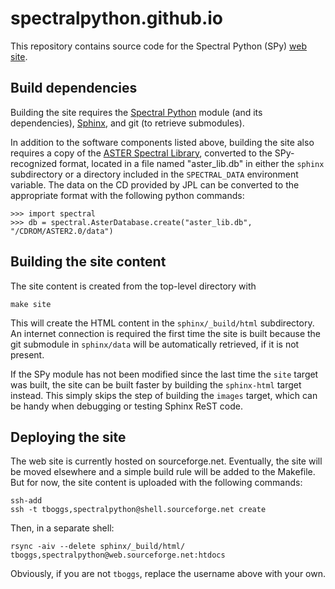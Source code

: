 spectralpython.github.io
========================

This repository contains source code for the Spectral Python (SPy)
[web site](http://spectralpython.sourceforge.net).

## Build dependencies

Building the site requires the [Spectral Python](https://github.com/spectralpython/spectral)
module (and its dependencies), [Sphinx](http://sphinx-doc.org/), and git
(to retrieve submodules).

In addition to the software components listed above, building the site also
requires a copy of the [ASTER Spectral Library](http://speclib.jpl.nasa.gov/),
converted to the SPy-recognized format, located in a file named "aster_lib.db"
in either the `sphinx` subdirectory or a directory included in the
`SPECTRAL_DATA` environment variable. The data on the CD provided by JPL can
be converted to the appropriate format with the following python commands:

    >>> import spectral
    >>> db = spectral.AsterDatabase.create("aster_lib.db", "/CDROM/ASTER2.0/data")

## Building the site content

The site content is created from the top-level directory with

    make site

This will create the HTML content in the `sphinx/_build/html` subdirectory.
An internet connection is required the first time the site is built because
the git submodule in `sphinx/data` will be automatically retrieved, if it is
not present.

If the SPy module has not been modified since the last time the `site` target
was built, the site can be built faster by building the `sphinx-html` target
instead. This simply skips the step of building the `images` target, which can
be handy when debugging or testing Sphinx ReST code.

## Deploying the site

The web site is currently hosted on sourceforge.net. Eventually, the site
will be moved elsewhere and a simple build rule will be added to the Makefile.
But for now, the site content is uploaded with the following commands:

    ssh-add
    ssh -t tboggs,spectralpython@shell.sourceforge.net create

Then, in a separate shell:

    rsync -aiv --delete sphinx/_build/html/ tboggs,spectralpython@web.sourceforge.net:htdocs

Obviously, if you are not `tboggs`, replace the username above with your own.
